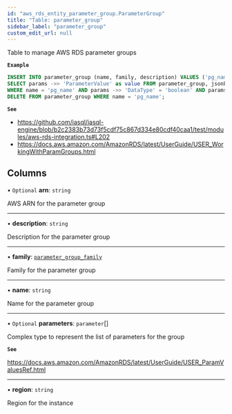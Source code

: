 ```yaml
---
id: "aws_rds_entity_parameter_group.ParameterGroup"
title: "Table: parameter_group"
sidebar_label: "parameter_group"
custom_edit_url: null
---
```


Table to manage AWS RDS parameter groups

**`Example`**

```sql
INSERT INTO parameter_group (name, family, description) VALUES ('pg_name', 'postgres14', 'description');
SELECT params ->> 'ParameterValue' as value FROM parameter_group, jsonb_array_elements(parameters) as params
WHERE name = 'pg_name' AND params ->> 'DataType' = 'boolean' AND params ->> 'IsModifiable' = 'true';
DELETE FROM parameter_group WHERE name = 'pg_name';
```

**`See`**

 - https://github.com/iasql/iasql-engine/blob/b2c2383b73d73f5cdf75c867d334e80cdf40caa1/test/modules/aws-rds-integration.ts#L202
 - https://docs.aws.amazon.com/AmazonRDS/latest/UserGuide/USER_WorkingWithParamGroups.html

## Columns

• `Optional` **arn**: `string`

AWS ARN for the parameter group

___

• **description**: `string`

Description for the parameter group

___

• **family**: [`parameter_group_family`](../enums/aws_rds_entity_parameter_group.ParameterGroupFamily.md)

Family for the parameter group

___

• **name**: `string`

Name for the parameter group

___

• `Optional` **parameters**: `parameter`[]

Complex type to represent the list of parameters for the group

**`See`**

https://docs.aws.amazon.com/AmazonRDS/latest/UserGuide/USER_ParamValuesRef.html

___

• **region**: `string`

Region for the instance
